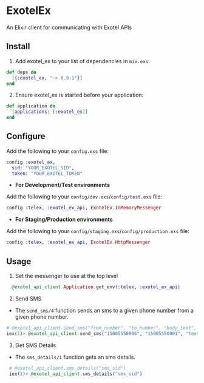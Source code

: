 # ExotelEx

An Elixir client for communicating with Exotel APIs

## Install

1. Add exotel_ex to your list of dependencies in `mix.exs`:

  ```elixir
  def deps do
    [{:exotel_ex, "~> 0.0.1"}]
  end
  ```

2. Ensure exotel_ex is started before your application:

  ```elixir
  def application do
    [applications: [:exotel_ex]]
  end
  ```


## Configure

Add the following to your `config.exs` file:

```elixir
config :exotel_ex,
  sid: "YOUR_EXOTEL_SID",
  token: "YOUR_EXOTEL_TOKEN"
```

* **For Development/Test environments**

Add the following to your `config/dev.exs`/`config/test.exs` file:

```elixir
config :telex, :exotel_ex_api, ExotelEx.InMemoryMessenger
```

* **For Staging/Production environments**

Add the following to your `config/staging.exs`/`config/production.exs` file:

```elixir
config :telex, :exotel_ex_api, ExotelEx.HttpMessenger
```

## Usage

1. Set the messenger to use at the top level
```elixir
  @exotel_api_client Application.get_env(:telex, :exotel_ex_api)
```


2. Send SMS
  * The `send_sms/4` function sends an sms to a given phone number from a given phone number.

  ```elixir
 # @exotel_api_client.send_sms("from_number", "to_number", "body_text", "optional_media_url")
 iex(1)> @exotel_api_client.send_sms("15005550006", "15005550001", "test text", "https://github.com")
```

3. Get SMS Details
  * The `sms_details/1` function gets an sms details.

```elixir
 # @exotel_api_client.sms_details("sms_sid")
 iex(1)> @exotel_api_client.sms_details("sms_sid")
```
